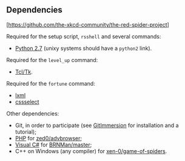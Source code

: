 Dependencies
------------

[https://github.com/the-xkcd-community/the-red-spider-project]


Required for the setup script, `rsshell` and several commands:

- [Python 2.7](http://www.python.org/download/) (unixy systems should have a `python2` link).

Required for the `level_up` command:

- [Tcl/Tk](http://www.tcl.tk/).

Required for the `fortune` command:

- [lxml](http://lxml.de/)
- [cssselect](https://pypi.python.org/pypi/cssselect)

Other dependencies:

- Git, in order to participate (see [GitImmersion](http://gitimmersion.com/index.html) for installation and a tutorial);
- [PHP](http://www.php.net/downloads.php) for [zed0/advbrowser](https://github.com/zed0/the-red-spider-project/tree/advbrowser);
- [Visual C#](http://msdn.microsoft.com/en-us/vstudio/hh341490.aspx) for [BRNMan/master](https://github.com/BRNMan/the-red-spider-project);
- C++ on Windows (any compiler) for [xen-0/game-of-spiders](https://github.com/xen-0/the-red-spider-project/tree/game-of-spiders).
